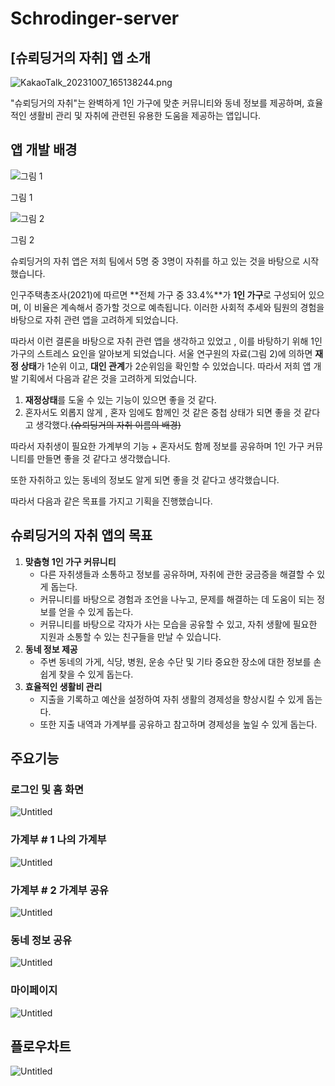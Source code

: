 # Schrodinger-server
## **[슈뢰딩거의 자취]** 앱 소개

![KakaoTalk_20231007_165138244.png](https://prod-files-secure.s3.us-west-2.amazonaws.com/48a064bb-2ff7-432d-b503-96c61407987b/39dda95e-0b49-4043-8c2c-63fc0b9a5ab4/KakaoTalk_20231007_165138244.png)

"슈뢰딩거의 자취"는 완벽하게 1인 가구에 맞춘 커뮤니티와 동네 정보를 제공하며, 효율적인 생활비 관리 및 자취에 관련된 유용한 도움을 제공하는 앱입니다.

## 앱 개발 배경

![그림 1](https://prod-files-secure.s3.us-west-2.amazonaws.com/48a064bb-2ff7-432d-b503-96c61407987b/7f79147e-29d7-4e79-8b99-9c8b3d2ea536/Untitled.png)

그림 1

![그림 2](https://prod-files-secure.s3.us-west-2.amazonaws.com/48a064bb-2ff7-432d-b503-96c61407987b/8d941cd7-43b7-4b72-aad1-598fcd85ede7/Untitled.png)

그림 2

슈뢰딩거의 자취 앱은 저희 팀에서 5명 중 3명이 자취를 하고 있는 것을 바탕으로 시작했습니다.

인구주택총조사(2021)에 따르면 **전체 가구 중 33.4%**가 **1인 가구**로 구성되어 있으며, 이 비율은 계속해서 증가할 것으로 예측됩니다. 이러한 사회적 추세와 팀원의 경험을 바탕으로 자취 관련 앱을 고려하게 되었습니다.

따라서 이런 결론을 바탕으로 자취 관련 앱을 생각하고 있었고 , 이를 바탕하기 위해 1인 가구의 스트레스 요인을 알아보게 되었습니다. 서울 연구원의 자료(그림 2)에 의하면 **재정 상태**가 1순위 이고, **대인 관계**가 2순위임을 확인할 수 있었습니다. 따라서 저희 앱 개발 기획에서 다음과 같은 것을 고려하게 되었습니다. 

1. **재정상태**를 도울 수 있는 기능이 있으면 좋을 것 같다.
2. 혼자서도 외롭지 않게 , 혼자 임에도 함께인 것 같은 중첩 상태가 되면 좋을 것 같다고 생각했다.~~(슈뢰딩거의 자취 이름의 배경)~~

따라서 자취생이 필요한 가계부의 기능 + 혼자서도 함께 정보를 공유하며 1인 가구 커뮤니티를 만들면 좋을 것 같다고 생각했습니다.

또한 자취하고 있는 동네의 정보도 알게 되면 좋을 것 같다고 생각했습니다.

따라서 다음과 같은 목표를 가지고 기획을 진행했습니다. 

## 슈뢰딩거의 자취 앱의 목표

1. **맞춤형 1인 가구 커뮤니티**
    - 다른 자취생들과 소통하고 정보를 공유하며, 자취에 관한 궁금증을 해결할 수 있게 돕는다.
    - 커뮤니티를 바탕으로 경험과 조언을 나누고, 문제를 해결하는 데 도움이 되는 정보를 얻을 수 있게 돕는다.
    - 커뮤니티를 바탕으로 각자가 사는 모습을 공유할 수 있고, 자취 생활에 필요한 지원과 소통할 수 있는 친구들을 만날 수 있습니다.
2. **동네 정보 제공**
    - 주변 동네의 가게, 식당, 병원, 운송 수단 및 기타 중요한 장소에 대한 정보를 손쉽게 찾을 수 있게 돕는다.
3. **효율적인 생활비 관리**
    - 지출을 기록하고 예산을 설정하여 자취 생활의 경제성을 향상시킬 수 있게 돕는다.
    - 또한 지출 내역과 가계부를 공유하고 참고하며 경제성을 높일 수 있게 돕는다.

## 주요기능

### 로그인 및 홈 화면

![Untitled](https://prod-files-secure.s3.us-west-2.amazonaws.com/48a064bb-2ff7-432d-b503-96c61407987b/a62af8f3-0939-439a-b8cf-b7af7e3b51cb/Untitled.png)

### 가계부 # 1 나의 가계부

![Untitled](https://prod-files-secure.s3.us-west-2.amazonaws.com/48a064bb-2ff7-432d-b503-96c61407987b/3156d272-46c6-4641-8927-5fb023df392a/Untitled.png)

### 가계부 # 2 가계부 공유

![Untitled](https://prod-files-secure.s3.us-west-2.amazonaws.com/48a064bb-2ff7-432d-b503-96c61407987b/40148746-bec6-46a3-b0ab-7d498012abb8/Untitled.png)

### 동네 정보 공유

![Untitled](https://prod-files-secure.s3.us-west-2.amazonaws.com/48a064bb-2ff7-432d-b503-96c61407987b/44788a96-bf5d-40c3-8ad9-bcb8e32b10e4/Untitled.png)

### 마이페이지

![Untitled](https://prod-files-secure.s3.us-west-2.amazonaws.com/48a064bb-2ff7-432d-b503-96c61407987b/945d3791-63c8-416f-b326-0d6ab7c72c0a/Untitled.png)

## 플로우차트

![Untitled](https://prod-files-secure.s3.us-west-2.amazonaws.com/48a064bb-2ff7-432d-b503-96c61407987b/eed72d69-32cc-4ff1-813d-a50a403e8185/Untitled.png)
